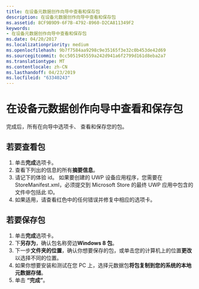 ```yaml
---
title: 在设备元数据创作向导中查看和保存包
description: 在设备元数据创作向导中查看和保存包
ms.assetid: 8CF9B9D9-6F7B-4792-8960-D2CA811349F2
keywords:
- 在设备元数据创作向导中查看和保存包
ms.date: 04/20/2017
ms.localizationpriority: medium
ms.openlocfilehash: 9b7f7584aa9298c9e35165f3e32c0b453de42d69
ms.sourcegitcommit: 0cc5051945559a242d941a6f2799d161d8eba2a7
ms.translationtype: MT
ms.contentlocale: zh-CN
ms.lasthandoff: 04/23/2019
ms.locfileid: "63340243"
---
```

# <a name="review-and-save-package-in-the-device-metadata-authoring-wizard"></a>在设备元数据创作向导中查看和保存包


完成后，所有在向导中选项卡、 查看和保存您的包。

## <a name="span-idtoreviewapackagespanspan-idtoreviewapackagespanspan-idtoreviewapackagespanto-review-a-package"></a><span id="To_review_a_package"></span><span id="to_review_a_package"></span><span id="TO_REVIEW_A_PACKAGE"></span>若要查看包


1.  单击**完成**选项卡。
2.  查看下列出的信息的所有**摘要信息**。
3.  请记下的体验 id。 如果要创建的 UWP 设备应用程序，您需要在 StoreManifest.xml，必须提交到 Microsoft Store 的最终 UWP 应用中包含的文件中包括此 ID。
4.  如果适用，请查看红色中的任何错误并修复中相应的选项卡。

## <a name="span-idtosaveapackagespanspan-idtosaveapackagespanspan-idtosaveapackagespanto-save-a-package"></a><span id="To_save_a_package"></span><span id="to_save_a_package"></span><span id="TO_SAVE_A_PACKAGE"></span>若要保存包


1.  单击**完成**选项卡。
2.  下**另存为**，确认包名称旁边**Windows 8 包**。
3.  下一步**文件夹的位置**，确认你想要保存的包，或单击您的计算机上的位置**更改**以选择不同的位置。
4.  如果你想要安装和测试在您 PC 上，选择元数据包**将包复制到您的系统的本地元数据存储**。
5.  单击 **“完成”**。

 

 





